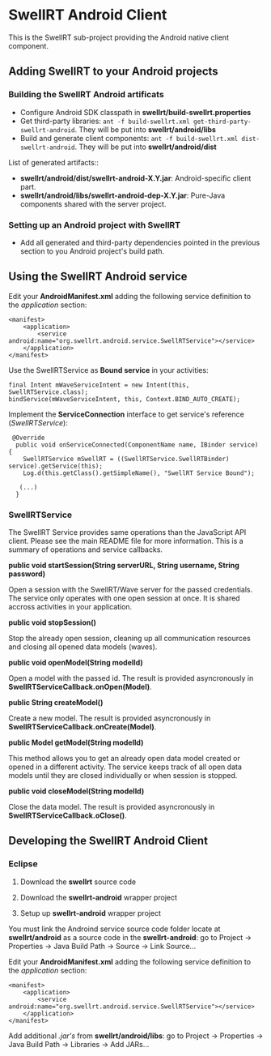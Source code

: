 # SwellRT Android Client

This is the SwellRT sub-project providing the Android native client component.



## Adding SwellRT to your Android projects

### Building the SwellRT Android artificats

- Configure Android SDK classpath in **swellrt/build-swellrt.properties**
- Get third-party libraries: `ant -f build-swellrt.xml get-third-party-swellrt-android`. They will be put into **swellrt/android/libs**
- Build and generate client components: `ant -f build-swellrt.xml dist-swellrt-android`. They will be put into **swellrt/android/dist**

List of generated artifacts::

- **swellrt/android/dist/swellrt-android-X.Y.jar**: Android-specific client part.
- **swellrt/android/libs/swellrt-android-dep-X.Y.jar**: Pure-Java components shared with the server project.


### Setting up an Android project with SwellRT

- Add all generated and third-party dependencies pointed in the previous section to you Android project's build path.

## Using the SwellRT Android service

Edit your **AndroidManifest.xml** adding the following service definition to the *application* section:

```
<manifest>
    <application>
        <service android:name="org.swellrt.android.service.SwellRTService"></service>
    </application>
</manifest>
```


Use the SwellRTService as **Bound service** in your activities:

```
final Intent mWaveServiceIntent = new Intent(this, SwellRTService.class);
bindService(mWaveServiceIntent, this, Context.BIND_AUTO_CREATE);
```

Implement the **ServiceConnection** interface to get service's reference (*SwellRTService*):

```
 @Override
  public void onServiceConnected(ComponentName name, IBinder service) {
    SwellRTService mSwellRT = ((SwellRTService.SwellRTBinder) service).getService(this);
    Log.d(this.getClass().getSimpleName(), "SwellRT Service Bound");

   (...)
  }
```

### SwellRTService

The SwellRT Service provides same operations than the JavaScript API client. Please see the main README file for more information.
This is a summary of operations and service callbacks.


**public void startSession(String serverURL, String username, String password)**

Open a session with the SwellRT/Wave server for the passed credentials.
The service only operates with one open session at once. It is shared accross activities in your application.

**public void stopSession()**

Stop the already open session, cleaning up all communication resources and closing all opened data models (waves).


**public void openModel(String modelId)**

Open a model with the passed id. The result is provided asyncronously in **SwellRTServiceCallback.onOpen(Model)**.

**public String createModel()**

Create a new model. The result is provided asyncronously in **SwellRTServiceCallback.onCreate(Model)**.

**public Model getModel(String modelId)**

This method allows you to get an already open data model created or opened in a different activity.
The service keeps track of all open data models until they are closed individually or when session is stopped.

**public void closeModel(String modelId)**

Close the data model. The result is provided asyncronously in **SwellRTServiceCallback.oClose()**.



## Developing the SwellRT Android Client

### Eclipse

1. Download the **swellrt** source code

2. Download the **swellrt-android** wrapper project

3. Setup up **swellrt-android** wrapper project

You must link the Androind service source code folder locate at **swellrt/android**
as a source code in the **swellrt-android**: go to Project -> Properties -> Java Build Path -> Source -> Link Source...

Edit your **AndroidManifest.xml** adding the following service definition to the *application* section:

```
<manifest>
    <application>
        <service android:name="org.swellrt.android.service.SwellRTService"></service>
    </application>
</manifest>
```

Add additional *.jar's* from **swellrt/android/libs**: go to Project -> Properties -> Java Build Path -> Libraries -> Add JARs...

